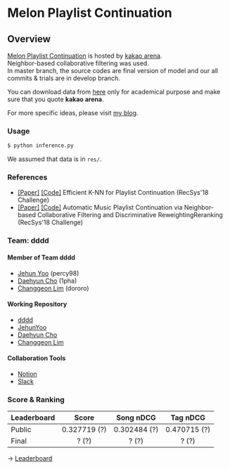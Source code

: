 # Melon Playlist Continuation

## Overview
[Melon Playlist Continuation](https://arena.kakao.com/c/7) is hosted by [kakao arena](https://arena.kakao.com/).<br>
Neighbor-based collaborative filtering was used.<br>
In master branch, the source codes are final version of model and our all commits & trials are in develop branch.

You can download data from [here](https://arena.kakao.com/c/7/data) only for academical purpose and make sure that you quote **kakao arena**.

For more specific ideas, please visit [my blog](https://jehunyoo.github.io/projects/melon-playlist-continuation).

### Usage
```bash
$ python inference.py
```

We assumed that data is in `res/`.

### References
- [[Paper]](https://eprints.sztaki.hu/9560/1/Kelen_1_30347064_ny.pdf) [[Code]](https://github.com/proto-n/recsys-challenge-2018) Efficient K-NN for Playlist Continuation (RecSys'18 Challenge)
- [[Paper]](https://dl.acm.org/doi/10.1145/3267471.3267481) [[Code]](https://github.com/LauraBowenHe/Recsys-Spotify-2018-challenge) Automatic Music Playlist Continuation via Neighbor-based Collaborative Filtering and Discriminative ReweightingReranking (RecSys'18 Challenge) 

### Team: dddd

#### Member of Team dddd
- [Jehun Yoo](https://github.com/JehunYoo) (percy98)
- [Daehyun Cho](https://github.com/1pha) (1pha)
- [Changgeon Lim](https://github.com/ckdrjs96) (dororo)

#### Working Repository
- [dddd](https://github.com/Arena-UOS/MelonPlaylistContinuation)
- [JehunYoo](https://github.com/Arena-UOS/JehunYoo)
- [Daehyun Cho](https://github.com/Arena-UOS/1pha)
- [Changgeon Lim](https://github.com/Arena-UOS/geon)

#### Collaboration Tools
- [Notion](https://www.notion.so/Team-dddd-ab0ca582b705420b983ad3a06c6d7e11)
- [Slack](https://kakaocompetitionuos.slack.com/)

### Score & Ranking

Leaderboard | Score | Song nDCG | Tag nDCG
---|:---:|:---:|:---:
Public | 0.327719 (?) | 0.302484 (?) | 0.470715 (?)
Final | ? (?) | ? (?) | ? (?)

&#8594; [Leaderboard](https://arena.kakao.com/c/7/leaderboard)